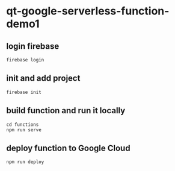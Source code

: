 # qt-google-serverless-function-demo1
## login firebase
```
firebase login
```
## init and add project
```
firebase init
```
## build function and run it locally
```
cd functions
npm run serve
```
## deploy function to Google Cloud
```
npm run deploy
```

